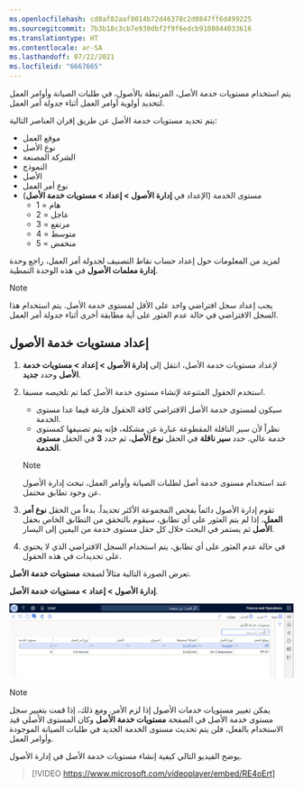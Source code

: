 ```yaml
---
ms.openlocfilehash: cd8af82aaf8014b72d46378c2d0847ff6d499225
ms.sourcegitcommit: 7b3b18c3cb7e930dbf2f9f6edcb9108044033616
ms.translationtype: HT
ms.contentlocale: ar-SA
ms.lasthandoff: 07/22/2021
ms.locfileid: "6667665"
---
```

يتم استخدام مستويات خدمة الأصل، المرتبطة بالأصول، في طلبات الصيانة وأوامر العمل لتحديد أولوية أوامر العمل أثناء جدولة أمر العمل. 

يتم تحديد مستويات خدمة الأصل عن طريق إقران العناصر التالية:

- موقع العمل
- نوع الأصل
- الشركة المصنعة
- النموذج
- الأصل
- نوع أمر العمل
- مستوى الخدمة (الإعداد في **إدارة الأصول > إعداد > مستويات خدمة الأصل**)
    - 1 = هام
    - 2 = عاجل
    - 3 = مرتفع
    - 4 = متوسط
    - 5 = منخفض

لمزيد من المعلومات حول إعداد حساب نقاط التصنيف لجدولة أمر العمل، راجع وحدة **إدارة معلمات الأصول** في هذه الوحدة النمطية.

> [!NOTE]
> يجب إعداد سجل افتراضي واحد على الأقل لمستوى خدمة الأصل. يتم استخدام هذا السجل الافتراضي في حالة عدم العثور على أية مطابقة أخرى أثناء جدولة أمر العمل.

## <a name="set-up-asset-service-levels"></a>إعداد مستويات خدمة الأصول


1. لإعداد مستويات خدمة الأصل، انتقل إلى **إدارة الأصول > إعداد > مستويات خدمة الأصل** وحدد **جديد**.

1. استخدم الحقول المتنوعة لإنشاء مستوى خدمة الأصل كما تم تلخيصه مسبقا.
    - سيكون لمستوى خدمة الأصل الافتراضي كافة الحقول فارغة فيما عدا مستوى الخدمة. 
    - نظراً لأن سير الناقلة المقطوعة عبارة عن مشكله، فإنه يتم تصنيفها كمستوى خدمة عالي. حدد **سير ناقلة** في الحقل **نوع الأصل**، ثم حدد **3** في الحقل **مستوى الخدمة**.
    > [!NOTE]
    > عند استخدام مستوى خدمة أصل لطلبات الصيانة وأوامر العمل، تبحث إدارة الأصول عن وجود تطابق محتمل. 


1. تقوم إدارة الأصول دائماً بفحص المجموعة الأكثر تحديداً. بدءاً من الحقل **نوع أمر العمل**، إذا لم يتم العثور على أي تطابق، سيقوم بالتحقق من التطابق الخاص بحقل **الأصل** ثم يستمر في البحث خلال كل حقل مستوى خدمة من اليمين إلى اليسار. 

1. في حالة عدم العثور على أي تطابق، يتم استخدام السجل الافتراضي الذي لا يحتوي على تحديدات في هذه الحقول.

تعرض الصورة التالية مثالاً لصفحة **مستويات خدمة الأصل**.

**إدارة الأصول > إعداد > مستويات خدمة الأصل**.

[![لقطة شاشة لصفحة مستويات خدمة الأصل.](../media/service-levels-ss.png)](../media/service-levels-ss.png#lightbox)


> [!NOTE]
> يمكن تغيير مستويات خدمات الأصول إذا لزم الأمر. ومع ذلك، إذا قمت بتغيير سجل مستوى خدمة الأصل في الصفحة **مستويات خدمة الأصل** وكان المستوى الأصلي قيد الاستخدام بالفعل، فلن يتم تحديث مستوى الخدمة الجديد في طلبات الصيانة الموجودة وأوامر العمل.

يوضح الفيديو التالي كيفية إنشاء مستويات خدمة الأصل في إدارة الأصول.

 > [!VIDEO https://www.microsoft.com/videoplayer/embed/RE4oErt]


